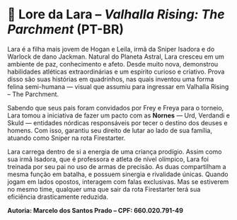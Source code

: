 # 📜 Lore da Lara – *Valhalla Rising: The Parchment* (PT-BR)

Lara é a filha mais jovem de Hogan e Leila, irmã da Sniper Isadora e do Warlock de dano Jackman. Natural do Planeta Astral, Lara cresceu em um ambiente de paz, conhecimento e afeto. Desde muito nova, demonstrou habilidades atléticas extraordinárias e um espírito curioso e criativo. Prova disso são suas histórias em quadrinhos, nas quais inventou uma forma felina semi-humana — visual que assumiu para ingressar em Valhalla Rising – The Parchment.

Sabendo que seus pais foram convidados por Frey e Freya para o torneio, Lara tomou a iniciativa de fazer um pacto com as **Nornes** — Urd, Verdandi e Skuld — entidades nórdicas responsáveis por tecer o destino dos deuses e homens. Com isso, garantiu seu direito de lutar ao lado de sua família, atuando como Sniper na rota Firestarter. 

Lara carrega dentro de si a energia de uma criança prodígio. Assim como sua irmã Isadora, que é professora e atleta de nível olímpico, Lara foi treinada por seu pai no uso de armas de precisão. As duas compartilham a mesma função em batalha, e possuem sinergia e rivalidade únicas. Quando jogam em lados opostos, interagem com falas exclusivas. Mas se estiverem no mesmo time, qualquer uma que sair da rota Firestarter terá sua eficiência drasticamente reduzida.

**Autoria: Marcelo dos Santos Prado – CPF: 660.020.791-49**
